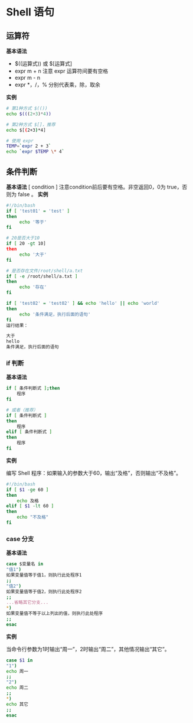 # Shell 语句

## 运算符

**基本语法**

- $((运算式)) 或 $[运算式]
- expr m + n 注意 expr 运算符间要有空格
- expr m - n
- expr \*，/，% 分别代表乘，除，取余

**实例**

```bash
# 第1种方式 $(()) 
echo $(((2+3)*4))   

# 第2种方式 $[]，推荐 
echo $[(2+3)*4]  

# 使用 expr 
TEMP=`expr 2 + 3` 
echo `expr $TEMP \* 4`
```

## 条件判断

**基本语法**
[ condition ] 注意condition前后要有空格。非空返回0，0为 true，否则为 false 。
**实例**

```bash
#!/bin/bash 
if [ 'test01' = 'test' ] 
then
     echo '等于' 
fi  

# 20是否大于10 
if [ 20 -gt 10] 
then
     echo '大于' 
fi  

# 是否存在文件/root/shell/a.txt 
if [ -e /root/shell/a.txt ] 
then
     echo '存在' 
fi  

if [ 'test02' = 'test02' ] && echo 'hello' || echo 'world' 
then
     echo '条件满足，执行后面的语句' 
fi
运行结果：
```

```bash
大于 
hello 
条件满足，执行后面的语句
```

### **if 判断**

**基本语法**

```bash
if [ 条件判断式 ];then   
    程序   
fi

# 或者（推荐）
if [ 条件判断式 ]
then
    程序
elif [ 条件判断式 ]
then
    程序
fi
```

**实例**

编写 Shell 程序：如果输入的参数大于60，输出“及格”，否则输出“不及格”。

```bash
#!/bin/bash
if [ $1 -ge 60 ]
then
    echo 及格
elif [ $1 -lt 60 ]
then
    echo "不及格" 
fi
```

### **case 分支**

**基本语法**

```bash
case $变量名 in
"值1")
如果变量值等于值1，则执行此处程序1
;;
"值2")
如果变量值等于值2，则执行此处程序2
;;
...省略其它分支...
*)
如果变量值不等于以上列出的值，则执行此处程序
;;
esac
```

**实例**

当命令行参数为1时输出“周一”，2时输出“周二”，其他情况输出“其它”。

```bash
case $1 in
"1")
echo 周一
;;
"2")
echo 周二
;;
*)
echo 其它
;;
esac
```